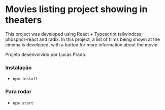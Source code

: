 # Movies listing project showing in theaters


This project was developed using React + Typescript tailwindcss, phosphor-react and radix. In this project, a list of films being shown at the cinema is developed, with a button for more information about the movie.

Projeto desenvolvido por Lucas Prado.

### Instalação
- `npm install`

### Para rodar
- `npm start`
